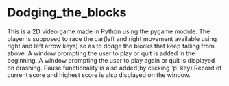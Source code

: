 # Dodging_the_blocks
This is a 2D video game made in Python using the pygame module. The player is supposed to race the car(left and right movement available using right and left arrow keys) so as to dodge the blocks that keep falling from above. A window prompting the user to play or quit is added in the beginning. A window prompting the user to play again or quit is displayed on crashing. Pause functionality is also added(by clicking 'p' key).Record of current score and highest score is also displayed on the window.
